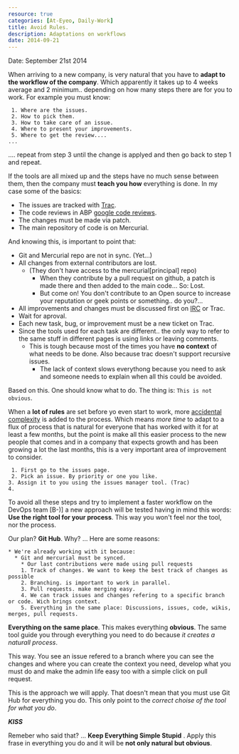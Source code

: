 ```yaml
---
resource: true
categories: [At-Eyeo, Daily-Work]
title: Avoid Rules. 
description: Adaptations on workflows
date: 2014-09-21
---
```


Date: September 21st 2014

When arriving to a new company, is very natural that you have to **adapt to the workflow of the company**. Which apparently it takes up to 4 weeks average and 2 minimum.. depending on how many steps there are for you to work. For example you must know: 

     1. Where are the issues.
     2. How to pick them.
     3. How to take care of an issue. 
     4. Where to present your improvements. 
     5. Where to get the review.... 
    ...
.... repeat from step 3 until the change is applyed and then go back to step 1 and repeat.

If the tools are all mixed up and the steps have no much sense between them, then the company must **teach you how** everything is done. 
In my case some of the basics: 

- The issues are tracked with [Trac](http://trac.edgewall.org). 
- The code reviews in ABP [google code reviews](codereview.adblockplus.org). 
- The changes must be made via patch. 
- The main repository of code is on Mercurial. 

And knowing this, is important to point that: 

- Git and Mercurial repo are not in sync. (Yet...)
- All changes from external contributors are lost.
  - (They don't have access to the mercurial[principal] repo) 
    - When they contribute by a pull request on github, a patch is made there and then added to the main code... So: Lost. 
    - But come on! You don't contribute to an Open source to increase your reputation or geek points or something.. do you?... 
- All improvements and changes must be discussed first on [IRC](irc://irc.mozilla.org/#adblockplus) or Trac.
- Wait for aproval. 
- Each new task, bug, or improvement must be a new ticket on Trac. 
- Since the tools used for each task are different.. the only way to refer to the same stuff in different pages is using links or leaving comments. 
  - This is tough because most of the times you have **no context** of what needs to be done. Also because trac doesn't support recursive issues. 
    - The lack of context slows everythong because you need to ask and someone needs to explain when all this could be avoided. 

Based on this. One should know what to do. The thing is: `This is not obvious`. 

When a **lot of rules** are set before yo even start to work, more [accidental complexity](http://es.wikipedia.org/wiki/Accidental_complexity) is added to the process. Which means *more time* to adapt to a flux of process that is natural for everyone that has worked with it for at least a few months, but the point is make all this easier process to the new people that comes and in a company that expects growth and has been growing a lot the last months, this is a very important area of improvement to consider. 

     1. First go to the issues page.
     2. Pick an issue. By priority or one you like.
    3. Assign it to you using the issues manager tool. (Trac)
    4. 
    
    
To avoid all these steps and try to implement a faster workflow on the DevOps team [B-)] a new approach will be tested having in mind this words: **Use the right tool for your process**. This way you won't feel nor the tool, nor the process.

Our plan? **Git Hub**. Why? ... Here are some reasons: 

    * We're already working with it because:
      * Git and mercurial must be synced. 
        * Our last contributions were made using pull requests
    	1. Track of changes. We want to keep the best track of changes as possible
    	2. Branching. is important to work in parallel. 
    	3. Pull requests. make merging easy. 
    	4. We can track issues and changes refering to a specific branch or code. Wich brings context.
    	5. Everything in the same place: Discussions, issues, code, wikis, merges, pull requests. 
        
**Everything on the same place**. This makes everything **obvious**. The same tool guide you through everything you need to do because *it creates a naturall process*. 

This way. You see an issue refered to a branch where you can see the changes and where you can create the context you need, develop what you must do and make the admin life easy too with a simple click on pull request. 

This is the approach we will apply. That doesn't mean that you must use Git Hub for everything you do. This only point to the *correct choise of the tool for what you do*. 

***KISS***

Remeber who said that? ... **Keep Everything Simple Stupid** . Apply this frase in everything you do and it will be **not only natural but obvious**. 


